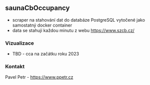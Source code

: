 ## saunaCbOccupancy

- scraper na stahování dat do databáze PostgreSQL vytočené jako samostatný docker container
- data se stahují každou minutu z webu https://www.szcb.cz/

### Vizualizace
- TBD - cca na začátku roku 2023

### Kontakt
Pavel Petr - https://www.ppetr.cz